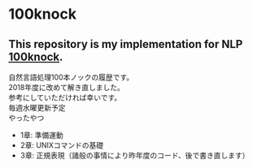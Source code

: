 # 100knock  
This repository is my implementation for NLP [100knock](http://www.cl.ecei.tohoku.ac.jp/nlp100/).   
---

自然言語処理100本ノックの履歴です。  
2018年度に改めて解き直しました。  
参考にしていただければ幸いです。  
毎週水曜更新予定  
やったやつ  
- 1章: 準備運動
- 2章: UNIXコマンドの基礎 
- 3章: 正規表現（諸般の事情により昨年度のコード、後で書き直します）
